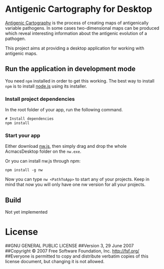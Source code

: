 # Antigenic Cartography for Desktop
[Antigenic Cartography](http://www.antigenic-cartography.org/) is the process of creating maps of antigenically variable pathogens. In some cases two-dimensional maps can be produced which reveal interesting information about the antigenic evolution of a pathogen.

This project aims at providing a desktop application for working with antigenic maps.

## Run the application in development mode
You need ``npm`` installed in order to get this working. The best way to install ``npm`` is to install [node.js](http://www.nodejs.org) using its installer.
### Install project dependencies
In the root folder of your app, run the following command.
```
# Install dependencies
npm install
```

### Start your app
Either download [nw.js](http://nwjs.io/), then simply drag and drop the whole AcmacsDesktop folder on the ``nw.exe``.

Or you can install nw.js through npm:
```
npm install -g nw
```
Now you can type ``nw <PathToApp>`` to start any of your projects. Keep in mind that now you will only have one nw version for all your projects.

## Build
Not yet implemented

# License
##GNU GENERAL PUBLIC LICENSE
##Version 3, 29 June 2007
##Copyright © 2007 Free Software Foundation, Inc. <http://fsf.org/>
##Everyone is permitted to copy and distribute verbatim copies of this license document, but changing it is not allowed.

